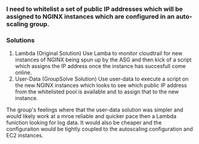 ### I need to whitelist a set of public IP addresses which will be assigned to NGINX instances which are configured in an auto-scaling group. 

### Solutions

1. Lambda (Original Solution) Use Lamba to monitor cloudtrail for new instances of NGINX being spun up by the ASG and then kick of a script which assigns the IP address once the instance has succesfull come online. 
1. User-Data (GroupSolve Solution) Use user-data to execute a script on the new NGINX instances which looks to see which public IP address from the whitelisted pool is available and to assign that to the new instance. 

The group's feelings where that the user-data solution was simpler and would likely work at a mroe reliable and quicker pace then a Lambda funiction looking for log data. It would also be cheaper and the configuraiton would be tightly coupled to the autoscaling configuration and EC2 instances. 
